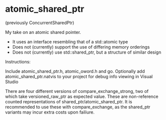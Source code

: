 # atomic_shared_ptr 
(previously ConcurrentSharedPtr)

My take on an atomic shared pointer. 

- It uses an interface resembling that of a std::atomic type
- Does not (currently) support the use of differing memory orderings
- Does not (currently) use std::shared_ptr, but a structure of similar design

Instructions:

Include atomic_shared_ptr.h, atomic_oword.h and go.
Optionally add atomic_shared_ptr.natvis to your project for debug info viewing in Visual Studio

There are four different versions of compare_exchange_strong, two of which take versioned_raw_ptr as expected value. These are non-reference counted representations of shared_ptr/atomic_shared_ptr. It is recommended to use these with compare_exchange, as the shared_ptr variants may incur extra costs upon failiure.
